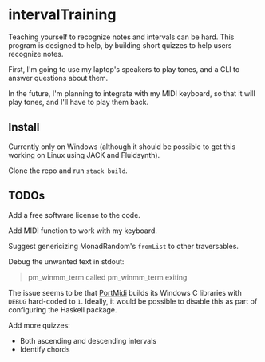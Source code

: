 # intervalTraining

Teaching yourself to recognize notes and intervals can be hard. This program is designed to help, by building short quizzes to help users recognize notes.

First, I'm going to use my laptop's speakers to play tones, and a CLI to answer questions about them.

In the future, I'm planning to integrate with my MIDI keyboard, so that it will play tones, and I'll have to play them back.

## Install

Currently only on Windows (although it should be possible to get this working on Linux using JACK and Fluidsynth).

Clone the repo and run `stack build`.

## TODOs

Add a free software license to the code.

Add MIDI function to work with my keyboard.

Suggest genericizing MonadRandom's `fromList` to other traversables.

Debug the unwanted text in stdout:

> pm_winmm_term called
> pm_winmm_term exiting

The issue seems to be that [PortMidi](https://github.com/PortMidi/PortMidi/blob/master/PortMidi.cabal) builds its Windows C libraries with `DEBUG` hard-coded
to `1`. Ideally, it would be possible to disable this as part of configuring the
Haskell package.

Add more quizzes:

* Both ascending and descending intervals
* Identify chords